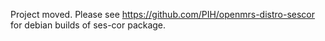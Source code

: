 Project moved.  Please see https://github.com/PIH/openmrs-distro-sescor for debian builds of ses-cor package.